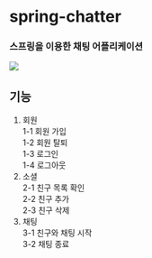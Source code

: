 # spring-chatter

### 스프링을 이용한 채팅 어플리케이션
<img src='https://user-images.githubusercontent.com/47271188/187018993-e7ba0b7a-f518-433e-a767-4f883293ed97.png'>

기능
---
1. 회원   
  1-1 회원 가입   
  1-2 회원 탈퇴   
  1-3 로그인   
  1-4 로그아웃   
2. 소셜   
  2-1 친구 목록 확인   
  2-2 친구 추가   
  2-3 친구 삭제   
3. 채팅   
  3-1 친구와 채팅 시작   
  3-2 채팅 종료   
  

